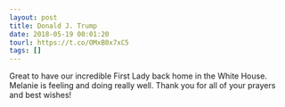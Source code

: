 ```yaml
---
layout: post
title: Donald J. Trump
date: 2018-05-19 00:01:20
tourl: https://t.co/OMxB0x7xC5
tags: []
---
```

Great to have our incredible First Lady back home in the White House. Melanie is feeling and doing really well. Thank you for all of your prayers and best wishes!